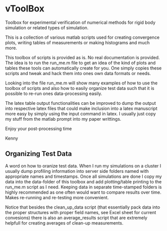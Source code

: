 # vToolBox
Toolbox for experimental verification of numerical methods for rigid body simulation or related types of simulation.

This is a collection of various matlab scripts used for creating convergence plots, writing tables of measurements or making histograms and much more.

This toolbox of scripts is provided as is. No real documentation is provided. The idea is to run the run_me.m file to get an idea of the kind of plots and tables these tools can automatically create for you. One simply copies these scripts and tweak and hack them into ones own data formats or needs.

Looking into the file run_me.m will show many examples of how to use the toolbox of scripts and also how to easily organize test data such that it is possible to re-run ones data-processing easily.

The latex table output functionalities can be improved to dump the output into respective latex files that could make inclusion into a latex manuscript more easy by simply using the input command in latex. I usually just copy my stuff from the matlab prompt into my paper writtings.

Enjoy your post-processing time

Kenny

## Organizing Test Data

A word on how to oranize test data. When I run my simulations on a cluster I usually dump profiling information into server side folders named with appropriate names and timestamps. Once all simulations are done I copy my data into the data-folder of this toolbox and add plotting/table printing to the run_me.m script as I need. Keeping data in separate time-stamped folders is highly recommended as one often would want to compare results over time. Makes re-running and re-testing more convenient.

Notice that besides the clean_up_data script (that essentially pack data into the proper structures with proper field names, see Excel sheet for current convesions) there is also an average_results script that are extremely helpfull for creating averages of clean-up measurements.  

